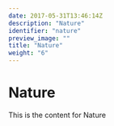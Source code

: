 ```yaml
---
date: 2017-05-31T13:46:14Z
description: "Nature"
identifier: "nature"
preview_image: ""
title: "Nature"
weight: "6"
---
```


# Nature
This is the content for Nature